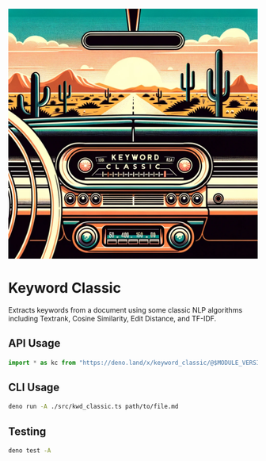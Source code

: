 ![Illustration of a 50s era car dashboard](./dashboard.png)

# Keyword Classic

Extracts keywords from a document using some classic NLP algorithms including 
Textrank, Cosine Similarity, Edit Distance, and TF-IDF.

## API Usage

```typescript
import * as kc from "https://deno.land/x/keyword_classic/@$MODULE_VERSION/mod.ts";

```

## CLI Usage

```sh
deno run -A ./src/kwd_classic.ts path/to/file.md
```

## Testing

```sh
deno test -A
```

